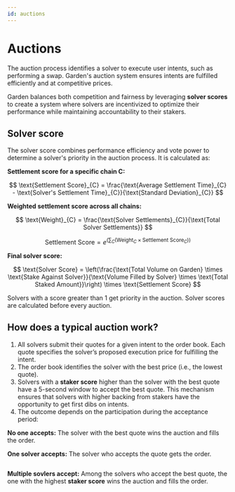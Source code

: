```yaml
---
id: auctions
---
```


# Auctions

The auction process identifies a solver to execute user intents, such as performing a swap. Garden's auction system ensures intents are fulfilled efficiently and at competitive prices.

Garden balances both competition and fairness by leveraging **solver scores** to create a system where solvers are incentivized to optimize their performance while maintaining accountability to their stakers.

## Solver score

&#x20; The solver score combines performance efficiency and vote power to determine a solver's priority in the auction process. It is calculated as:

**Settlement score for a specific chain C:**

$$
\text{Settlement Score}_{C} = \frac{\text{Average Settlement Time}_{C} - \text{Solver's Settlement Time}_{C}}{\text{Standard Deviation}_{C}}
$$

**Weighted settlement score across all chains:**

$$
\text{Weight}_{C} = \frac{\text{Solver Settlements}_{C}}{\text{Total Solver Settlements}}
$$

$$
\text{Settlement Score} = e^{\left(\sum_{C} \left(\text{Weight}_{C} \times \text{Settlement Score}_{C}\right)\right)}
$$

**Final solver score:**

$$
\text{Solver Score} = \left(\frac{\text{Total Volume on Garden} \times \text{Stake Against Solver}}{\text{Volume Filled by Solver} \times \text{Total Staked Amount}}\right) \times \text{Settlement Score}
$$

Solvers with a score greater than 1 get priority in the auction. Solver scores are calculated before every auction.

## How does a typical auction work?

1. All solvers submit their quotes for a given intent to the order book. Each quote specifies the solver’s proposed execution price for fulfilling the intent.
2. The order book identifies the solver with the best price (i.e., the lowest quote).
3. Solvers with a **staker score** higher than the solver with the best quote have a 5-second window to accept the best quote. This mechanism ensures that solvers with higher backing from stakers have the opportunity to get first dibs on intents.
4. The outcome depends on the participation during the acceptance period:

**No one accepts:** The solver with the best quote wins the auction and fills the order.

**One solver accepts:** The solver who accepts the quote gets the order.

<figure><img src="/assets/solver_one_select.png" alt=""/><figcaption></figcaption></figure>

**Multiple sovlers accept:** Among the solvers who accept the best quote, the one with the highest **staker score** wins the auction and fills the order.

<figure><img src="/assets/solver_multiple_select.png" alt=""/><figcaption></figcaption></figure>
